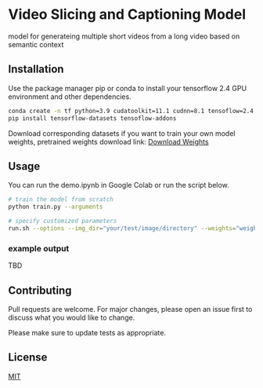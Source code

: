 # Video Slicing and Captioning Model
model for generateing multiple short videos from a long video based on semantic context

## Installation

Use the package manager pip or conda to install your tensorflow 2.4 GPU environment and other dependencies.

```bash
conda create -n tf python=3.9 cudatoolkit=11.1 cudnn=8.1 tensoflow=2.4 matplotlib 
pip install tensorflow-datasets tensoflow-addons
```
Download corresponding datasets if you want to train your own model weights, pretrained weights download link:
<a id="raw-url" href="https://drive.google.com/drive/u/0/shared-with-me">Download Weights</a>


## Usage

You can run the demo.ipynb in Google Colab or run the script below.

```bash
# train the model from scratch
python train.py --arguments

# specify customized parameters
run.sh --options --img_dir="your/test/image/directory" --weights="weights/file/path"
```

### example output
TBD

## Contributing
Pull requests are welcome. For major changes, please open an issue first to discuss what you would like to change.

Please make sure to update tests as appropriate.

## License
[MIT](https://choosealicense.com/licenses/mit/)
